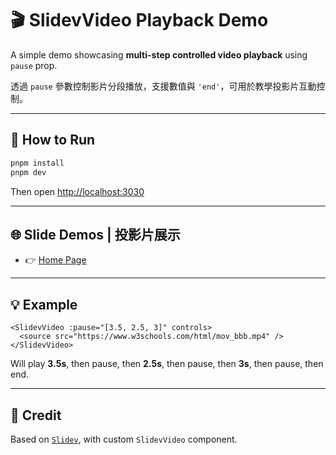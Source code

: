 # 🎬 SlidevVideo Playback Demo

A simple demo showcasing **multi-step controlled video playback** using `pause` prop.

透過 `pause` 參數控制影片分段播放，支援數值與 `'end'`，可用於教學投影片互動控制。

---

## 🚀 How to Run

```bash
pnpm install
pnpm dev
```

Then open [http://localhost:3030](http://localhost:3030)

---

## 🌐 Slide Demos | 投影片展示

- 👉 [Home Page](/dev.md)

---

## 💡 Example

```vue
<SlidevVideo :pause="[3.5, 2.5, 3]" controls>
  <source src="https://www.w3schools.com/html/mov_bbb.mp4" />
</SlidevVideo>
```

Will play **3.5s**, then pause, then **2.5s**, then pause, then **3s**, then pause, then end.

---

## 🧩 Credit

Based on [`Slidev`](https://github.com/slidevjs/slidev), with custom `SlidevVideo` component.

```

```
